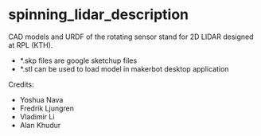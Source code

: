 # spinning_lidar_description

CAD models and URDF of the rotating sensor stand for 2D LIDAR designed at RPL (KTH).

* *.skp files are google sketchup files
* *.stl can be used to load model in makerbot desktop application
 

 Credits:
 * Yoshua Nava
 * Fredrik Ljungren 
 * Vladimir Li
 * Alan Khudur